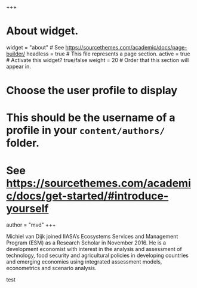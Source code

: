 +++
# About widget.
widget = "about"  # See https://sourcethemes.com/academic/docs/page-builder/
headless = true  # This file represents a page section.
active = true  # Activate this widget? true/false
weight = 20  # Order that this section will appear in.

# Choose the user profile to display
# This should be the username of a profile in your `content/authors/` folder.
# See https://sourcethemes.com/academic/docs/get-started/#introduce-yourself
author = "mvd"
+++

Michiel van Dijk joined IIASA’s Ecosystems Services and Management Program (ESM) as a Research Scholar in November 2016. He is a development economist with interest in the analysis and assessment of technology, food security and agricultural policies in developing countries and emerging economies using integrated assessment models, econometrics and scenario analysis.

test